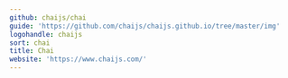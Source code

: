 ```yaml
---
github: chaijs/chai
guide: 'https://github.com/chaijs/chaijs.github.io/tree/master/img'
logohandle: chaijs
sort: chai
title: Chai
website: 'https://www.chaijs.com/'
---
```

